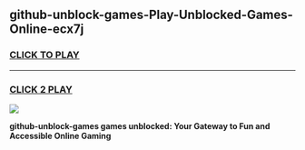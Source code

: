 
## github-unblock-games-Play-Unblocked-Games-Online-ecx7j
<h3>
<a href="https://premium76.site?title=github-unblock-games&ref=25A">CLICK TO PLAY</a></h3>
<hr>

<h3>
<a href="https://premium76.site?title=github-unblock-games&ref=25A">CLICK 2 PLAY</a>
  
</h3>

<a href="https://premium76.site?title=github-unblock-games&ref=25A"><img src="https://clearcache.store/games.png"></a>


**github-unblock-games games unblocked: Your Gateway to Fun and Accessible Online Gaming**
